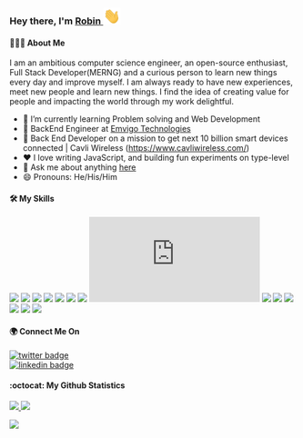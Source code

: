 ### Hey there, I'm <a  href="https://github.com/robinchacko246/"> Robin </a> <img  src="https://raw.githubusercontent.com/ABSphreak/ABSphreak/master/gifs/Hi.gif" width="30px"></h2>

#### 👨🏻‍💻 About Me 

I am an ambitious computer science engineer, an open-source enthusiast, Full Stack Developer(MERNG) and a curious person to learn new things every day and improve myself. I am always ready to have new experiences, meet new people and learn new things. I find the idea of creating value for people and impacting the world through my work delightful.

- 🌱 I’m currently learning Problem solving and Web Development
- 💼 BackEnd Engineer at [Emvigo Technologies](https://www.emvigotech.com/)
- 💼 Back End Developer on a mission to get next 10 billion smart devices connected | Cavli Wireless  (https://www.cavliwireless.com/)
- ❤️ I love writing JavaScript, and building fun experiments on type-level
- 💬 Ask me about anything [here](https://github.com/robinchacko246/robinchacko246/issues)
- 😄 Pronouns: He/His/Him









#### 🛠 My Skills

  ![](https://img.shields.io/badge/HTML5-E34F26?style=for-the-badge&logo=html5&logoColor=white)
  ![](https://img.shields.io/badge/CSS3-1572B6?style=for-the-badge&logo=css3&logoColor=white)
  ![](https://img.shields.io/badge/JavaScript-F7DF1E?style=for-the-badge&logo=javascript&logoColor=black)
  ![](https://img.shields.io/badge/React-20232A?style=for-the-badge&logo=react&logoColor=61DAFB)
  ![](https://img.shields.io/badge/Node.js-43853D?style=for-the-badge&logo=node.js&logoColor=white)
  ![](https://img.shields.io/badge/Express.js-404D59?style=for-the-badge)
  ![](https://img.shields.io/badge/GraphQL-gray?style=for-the-badge&logo=GraphQL&logoColor=#f705a3)
  ![](https://img.shields.io/badge/Next.js?style=for-the-badge&logo=next.js&logoColor=#f705a4)
  ![](https://img.shields.io/badge/MongoDB-4EA94B?style=for-the-badge&logo=mongodb&logoColor=white)
  ![](https://img.shields.io/badge/Heroku-430098?style=for-the-badge&logo=heroku&logoColor=white)
  ![](https://img.shields.io/badge/Git-white?style=for-the-badge&logo=git&logoColor=Orange)
  ![](https://img.shields.io/badge/Github-eb4034?style=for-the-badge&logo=github&logoColor=black)
  ![](https://img.shields.io/badge/vscode-gray?style=for-the-badge&logo=visualstudiocode&logoColor=508cfa)
  ![](https://img.shields.io/badge/Material--UI-0081CB?style=for-the-badge&logo=material-ui&logoColor=white)
  
#### 🌍 Connect Me On

[![twitter badge](https://img.shields.io/badge/twitter-Pranavdhar-0077b5?style=social&logo=twitter)](https://twitter.com/robinchacko246)<br/>
[![linkedin badge](https://img.shields.io/badge/linkedin-Pranavdhar-0077b5?style=social&logo=linkedin)](https://in.linkedin.com/in/robin-chacko-134473188)


#### :octocat: My Github Statistics

<a href="https://github.com/robinchacko246">
  <img height="180em" src="https://github-readme-stats.vercel.app/api?username=robinchacko246&theme=radical&show_icons=true" />
  <img height="180em" src="https://github-readme-stats.vercel.app/api/top-langs/?username=robinchacko246&theme=radical&layout=compact" />
</a>

![](https://komarev.com/ghpvc/?username=robinchacko246)

<br/>
